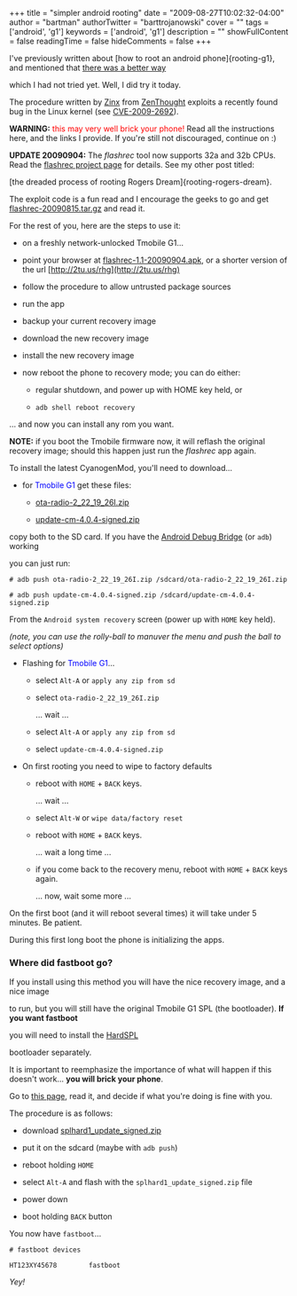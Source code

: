 +++
title = "simpler android rooting"
date = "2009-08-27T10:02:32-04:00"
author = "bartman"
authorTwitter = "barttrojanowski"
cover = ""
tags = ['android', 'g1']
keywords = ['android', 'g1']
description = ""
showFullContent = false
readingTime = false
hideComments = false
+++

I've previously written about [how to root an android phone]{rooting-g1}, and mentioned that [there was a better way](http://androidandme.com/2009/08/news/root-a-t-mobile-mytouch-3g-or-g1-in-6-minutes-and-flash-cyanogens-rom-with-donut-crumbs/)

which I had not tried yet.  Well, I did try it today.



The procedure written by [Zinx](http://zenthought.org/content/project/flashrec) from [ZenThought](http://zenthought.org/) exploits a recently found bug in the Linux kernel (see [CVE-2009-2692](http://web.nvd.nist.gov/view/vuln/detail?vulnId=CVE-2009-2692)).



<!--more-->



<b>WARNING:</b> <font color=red>this may very well brick your phone!</font>  Read all the instructions here, and the links I provide.  If you're still not discouraged, continue on :)



<b>UPDATE 20090904:</b> The *flashrec* tool now supports 32a and 32b CPUs.  Read the [flashrec project page](http://zenthought.org/content/project/flashrec) for details.  See my other post titled:

[the dreaded process of rooting Rogers Dream]{rooting-rogers-dream}.



The exploit code is a fun read and I encourage the geeks to go and get [flashrec-20090815.tar.gz](http://zenthought.org/system/files/asset/2/flashrec-20090815.tar.gz) and read it.



For the rest of you, here are the steps to use it:



 - on a freshly network-unlocked Tmobile G1...

 - point your browser at [flashrec-1.1-20090904.apk](http://zenthought.org/system/files/asset/2/flashrec-1.1-20090904.apk), or a shorter version of the url [http://2tu.us/rhg](http://2tu.us/rhg)

 - follow the procedure to allow untrusted package sources

 - run the app

 - backup your current recovery image

 - download the new recovery image

 - install the new recovery image

 - now reboot the phone to recovery mode; you can do either:

   - regular shutdown, and power up with HOME key held, or

   - `adb shell reboot recovery`



... and now you can install any rom you want.



<b>NOTE:</b> if you boot the Tmobile firmware now, it will reflash the original recovery image; should this happen just run the *flashrec* app again.



To install the latest CyanogenMod, you'll need to download...



 - for <font color=blue>Tmobile G1</font> get these files:

   - [ota-radio-2_22_19_26I.zip](http://android-roms.googlecode.com/files/ota-radio-2_22_19_26I.zip)

   - [update-cm-4.0.4-signed.zip](http://n0rp.chemlab.org/android/update-cm-4.0.4-signed.zip)



<!--

 - for <font color=red>Rogers Dream</font> you just want one:

   - [cm404-32a-signed.zip](http://briancrook.ca/magic/cm404-32a-signed.zip)

   -->



copy both to the SD card.  If you have the [Android Debug Bridge](http://developer.android.com/guide/developing/tools/adb.html) (or `adb`) working

you can just run:



    # adb push ota-radio-2_22_19_26I.zip /sdcard/ota-radio-2_22_19_26I.zip

    # adb push update-cm-4.0.4-signed.zip /sdcard/update-cm-4.0.4-signed.zip



<!--

... or for rogers ...



    # adb push cm404-32a-signed.zip /sdcard/cm404-32a-signed.zip

    -->



From the `Android system recovery` screen (power up with `HOME` key held).



*(note, you can use the rolly-ball to manuver the menu and push the ball to select options)*



 - Flashing for <font color=blue>Tmobile G1</font>...

   - select `Alt-A` or `apply any zip from sd`

   - select `ota-radio-2_22_19_26I.zip`  

     

     ... wait ...

  

   - select `Alt-A` or `apply any zip from sd`

   - select `update-cm-4.0.4-signed.zip`



<!--

 - Flashing for <font color=red>Rogers Dream</font>...

   - select `Alt-A` or `apply any zip from sd`

   - select `cm404-32a-signed.zip`

   -->



 - On first rooting you need to wipe to factory defaults

   - reboot with `HOME` + `BACK` keys.

     

     ... wait ...



   - select `Alt-W` or `wipe data/factory reset`

   - reboot with `HOME` + `BACK` keys.

     

     ... wait a long time ...

     

   - if you come back to the recovery menu, reboot with `HOME` + `BACK` keys again.

     

     ... now, wait some more ...



On the first boot (and it will reboot several times) it will take under 5 minutes.  Be patient.

During this first long boot the phone is initializing the apps.



### Where did fastboot go?



If you install using this method you will have the nice recovery image, and a nice image

to run, but you will still have the original Tmobile G1 SPL (the bootloader).  <b>If you want fastboot</b>

you will need to install the [HardSPL](http://wiki.xda-developers.com/index.php?pagename=HTC_Dream_Bootloader)

bootloader separately.



It is important to reemphasize the importance of what will happen if this doesn't work... <b>you will brick your phone</b>.

Go to [this page](http://wiki.xda-developers.com/index.php?pagename=HTC_Dream_Bootloader), read it, and decide if what you're doing is fine with you.



The procedure is as follows:



 - download [splhard1_update_signed.zip](http://forum.xda-developers.com/attachment.php?attachmentid=142426&d=1230965195)

 - put it on the sdcard (maybe with `adb push`)

 - reboot holding `HOME`

 - select `Alt-A` and flash with the `splhard1_update_signed.zip` file

 - power down

 - boot holding `BACK` button



You now have `fastboot`...



    # fastboot devices

    HT123XY45678        fastboot



*Yey!*

